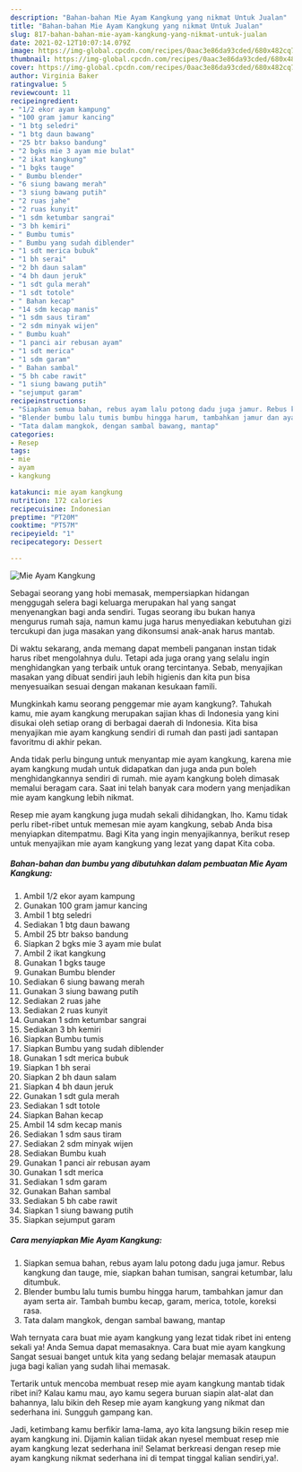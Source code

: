 ```yaml
---
description: "Bahan-bahan Mie Ayam Kangkung yang nikmat Untuk Jualan"
title: "Bahan-bahan Mie Ayam Kangkung yang nikmat Untuk Jualan"
slug: 817-bahan-bahan-mie-ayam-kangkung-yang-nikmat-untuk-jualan
date: 2021-02-12T10:07:14.079Z
image: https://img-global.cpcdn.com/recipes/0aac3e86da93cded/680x482cq70/mie-ayam-kangkung-foto-resep-utama.jpg
thumbnail: https://img-global.cpcdn.com/recipes/0aac3e86da93cded/680x482cq70/mie-ayam-kangkung-foto-resep-utama.jpg
cover: https://img-global.cpcdn.com/recipes/0aac3e86da93cded/680x482cq70/mie-ayam-kangkung-foto-resep-utama.jpg
author: Virginia Baker
ratingvalue: 5
reviewcount: 11
recipeingredient:
- "1/2 ekor ayam kampung"
- "100 gram jamur kancing"
- "1 btg seledri"
- "1 btg daun bawang"
- "25 btr bakso bandung"
- "2 bgks mie 3 ayam mie bulat"
- "2 ikat kangkung"
- "1 bgks tauge"
- " Bumbu blender"
- "6 siung bawang merah"
- "3 siung bawang putih"
- "2 ruas jahe"
- "2 ruas kunyit"
- "1 sdm ketumbar sangrai"
- "3 bh kemiri"
- " Bumbu tumis"
- " Bumbu yang sudah diblender"
- "1 sdt merica bubuk"
- "1 bh serai"
- "2 bh daun salam"
- "4 bh daun jeruk"
- "1 sdt gula merah"
- "1 sdt totole"
- " Bahan kecap"
- "14 sdm kecap manis"
- "1 sdm saus tiram"
- "2 sdm minyak wijen"
- " Bumbu kuah"
- "1 panci air rebusan ayam"
- "1 sdt merica"
- "1 sdm garam"
- " Bahan sambal"
- "5 bh cabe rawit"
- "1 siung bawang putih"
- "sejumput garam"
recipeinstructions:
- "Siapkan semua bahan, rebus ayam lalu potong dadu juga jamur. Rebus kangkung dan tauge, mie, siapkan bahan tumisan, sangrai ketumbar, lalu ditumbuk."
- "Blender bumbu lalu tumis bumbu hingga harum, tambahkan jamur dan ayam serta air. Tambah bumbu kecap, garam, merica, totole, koreksi rasa."
- "Tata dalam mangkok, dengan sambal bawang, mantap"
categories:
- Resep
tags:
- mie
- ayam
- kangkung

katakunci: mie ayam kangkung 
nutrition: 172 calories
recipecuisine: Indonesian
preptime: "PT20M"
cooktime: "PT57M"
recipeyield: "1"
recipecategory: Dessert

---
```



![Mie Ayam Kangkung](https://img-global.cpcdn.com/recipes/0aac3e86da93cded/680x482cq70/mie-ayam-kangkung-foto-resep-utama.jpg)

Sebagai seorang yang hobi memasak, mempersiapkan hidangan menggugah selera bagi keluarga merupakan hal yang sangat menyenangkan bagi anda sendiri. Tugas seorang ibu bukan hanya mengurus rumah saja, namun kamu juga harus menyediakan kebutuhan gizi tercukupi dan juga masakan yang dikonsumsi anak-anak harus mantab.

Di waktu  sekarang, anda memang dapat membeli panganan instan tidak harus ribet mengolahnya dulu. Tetapi ada juga orang yang selalu ingin menghidangkan yang terbaik untuk orang tercintanya. Sebab, menyajikan masakan yang dibuat sendiri jauh lebih higienis dan kita pun bisa menyesuaikan sesuai dengan makanan kesukaan famili. 



Mungkinkah kamu seorang penggemar mie ayam kangkung?. Tahukah kamu, mie ayam kangkung merupakan sajian khas di Indonesia yang kini disukai oleh setiap orang di berbagai daerah di Indonesia. Kita bisa menyajikan mie ayam kangkung sendiri di rumah dan pasti jadi santapan favoritmu di akhir pekan.

Anda tidak perlu bingung untuk menyantap mie ayam kangkung, karena mie ayam kangkung mudah untuk didapatkan dan juga anda pun boleh menghidangkannya sendiri di rumah. mie ayam kangkung boleh dimasak memalui beragam cara. Saat ini telah banyak cara modern yang menjadikan mie ayam kangkung lebih nikmat.

Resep mie ayam kangkung juga mudah sekali dihidangkan, lho. Kamu tidak perlu ribet-ribet untuk memesan mie ayam kangkung, sebab Anda bisa menyiapkan ditempatmu. Bagi Kita yang ingin menyajikannya, berikut resep untuk menyajikan mie ayam kangkung yang lezat yang dapat Kita coba.

<!--inarticleads1-->

##### Bahan-bahan dan bumbu yang dibutuhkan dalam pembuatan Mie Ayam Kangkung:

1. Ambil 1/2 ekor ayam kampung
1. Gunakan 100 gram jamur kancing
1. Ambil 1 btg seledri
1. Sediakan 1 btg daun bawang
1. Ambil 25 btr bakso bandung
1. Siapkan 2 bgks mie 3 ayam mie bulat
1. Ambil 2 ikat kangkung
1. Gunakan 1 bgks tauge
1. Gunakan  Bumbu blender
1. Sediakan 6 siung bawang merah
1. Gunakan 3 siung bawang putih
1. Sediakan 2 ruas jahe
1. Sediakan 2 ruas kunyit
1. Gunakan 1 sdm ketumbar sangrai
1. Sediakan 3 bh kemiri
1. Siapkan  Bumbu tumis
1. Siapkan  Bumbu yang sudah diblender
1. Gunakan 1 sdt merica bubuk
1. Siapkan 1 bh serai
1. Siapkan 2 bh daun salam
1. Siapkan 4 bh daun jeruk
1. Gunakan 1 sdt gula merah
1. Sediakan 1 sdt totole
1. Siapkan  Bahan kecap
1. Ambil 14 sdm kecap manis
1. Sediakan 1 sdm saus tiram
1. Sediakan 2 sdm minyak wijen
1. Sediakan  Bumbu kuah
1. Gunakan 1 panci air rebusan ayam
1. Gunakan 1 sdt merica
1. Sediakan 1 sdm garam
1. Gunakan  Bahan sambal
1. Sediakan 5 bh cabe rawit
1. Siapkan 1 siung bawang putih
1. Siapkan sejumput garam




<!--inarticleads2-->

##### Cara menyiapkan Mie Ayam Kangkung:

1. Siapkan semua bahan, rebus ayam lalu potong dadu juga jamur. Rebus kangkung dan tauge, mie, siapkan bahan tumisan, sangrai ketumbar, lalu ditumbuk.
1. Blender bumbu lalu tumis bumbu hingga harum, tambahkan jamur dan ayam serta air. Tambah bumbu kecap, garam, merica, totole, koreksi rasa.
1. Tata dalam mangkok, dengan sambal bawang, mantap




Wah ternyata cara buat mie ayam kangkung yang lezat tidak ribet ini enteng sekali ya! Anda Semua dapat memasaknya. Cara buat mie ayam kangkung Sangat sesuai banget untuk kita yang sedang belajar memasak ataupun juga bagi kalian yang sudah lihai memasak.

Tertarik untuk mencoba membuat resep mie ayam kangkung mantab tidak ribet ini? Kalau kamu mau, ayo kamu segera buruan siapin alat-alat dan bahannya, lalu bikin deh Resep mie ayam kangkung yang nikmat dan sederhana ini. Sungguh gampang kan. 

Jadi, ketimbang kamu berfikir lama-lama, ayo kita langsung bikin resep mie ayam kangkung ini. Dijamin kalian tiidak akan nyesel membuat resep mie ayam kangkung lezat sederhana ini! Selamat berkreasi dengan resep mie ayam kangkung nikmat sederhana ini di tempat tinggal kalian sendiri,ya!.

